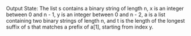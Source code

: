 Output State: The list s contains a binary string of length n, x is an integer between 0 and n - 1, y is an integer between 0 and n - 2, a is a list containing two binary strings of length n, and t is the length of the longest suffix of s that matches a prefix of a[1], starting from index y.